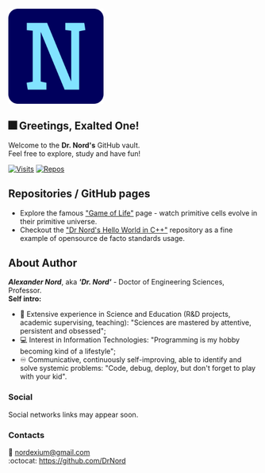 [![Banner][banner]][page_main]
## :fireworks: **Greetings, Exalted One!**  
Welcome to the **Dr. Nord's** GitHub vault.  
Feel free to explore, study and have fun!
   
[![Visits][badge_visits]][repo_readme]
[![Repos][badge_repos]][page_main]

## Repositories / GitHub pages
- Explore the famous ["Game of Life"][page_game_of_life] page - watch primitive cells evolve in their primitive universe.
- Checkout the ["Dr Nord's Hello World in C++"][repo_hello_world_in_cpp] repository as a fine example of opensource de facto standards usage.

## About Author
***Alexander Nord***, aka ***'Dr. Nord'*** - Doctor of Engineering Sciences, Professor.  
**Self intro:**
- :ocean: Extensive experience in Science and Education (R&D projects, academic supervising, teaching): "Sciences are mastered by attentive, persistent and obsessed";
- :computer: Interest in Information Technologies: "Programming is my hobby becoming kind of a lifestyle";
- :infinity: Communicative, continuously self-improving, able to identify and solve systemic problems: "Code, debug, deploy, but don't forget to play with your kid".

### Social
Social networks links may appear soon.
### Contacts
:e-mail: <nordexium@gmail.com>  
:octocat: https://github.com/DrNord


[banner]: ./img/ava.png
[badge_visits]: https://badges.pufler.dev/visits/drnord/drnord/?style=flat&labelColor=002860&color=81E3FF
[badge_repos]: https://badges.pufler.dev/repos/drnord/?style=flat&labelColor=002860&color=81E3FF
[page_main]: https://drnord.github.io
[repo_readme]: https://github.com/DrNord/DrNord
[page_game_of_life]: https://drnord.github.io/conway-s-game-of-life
[repo_hello_world_in_cpp]: https://github.com/DrNord/dr-nord-s-hello-world-in-cpp
